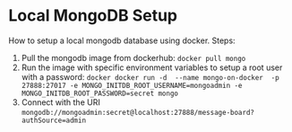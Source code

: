 # Local MongoDB Setup
How to setup a local mongodb database using docker.
Steps:
1. Pull the mongodb image from dockerhub: `docker pull mongo`
2. Run the image with specific environment variables to setup a root user with a password:
	`docker
docker run -d  --name mongo-on-docker  -p 27888:27017 -e MONGO_INITDB_ROOT_USERNAME=mongoadmin -e MONGO_INITDB_ROOT_PASSWORD=secret mongo
`
3. Connect with the URI `mongodb://mongoadmin:secret@localhost:27888/message-board?authSource=admin`
